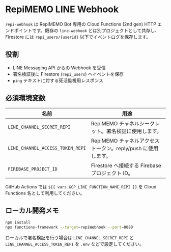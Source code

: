 # RepiMEMO LINE Webhook

`repi-webhook` は RepiMEMO Bot 専用の Cloud Functions (2nd gen) HTTP エンドポイントです。既存の `line-webhook` とは別プロジェクトとして共存し、Firestore には `repi_users/{userId}` 以下でイベントログを保存します。

## 役割
- LINE Messaging API からの Webhook を受信
- 署名検証後に Firestore (`repi_users`) へイベントを保存
- `ping` テキストに対する死活監視用レスポンス

## 必須環境変数
| 名前 | 用途 |
| --- | --- |
| `LINE_CHANNEL_SECRET_REPI` | RepiMEMO チャネルシークレット。署名検証に使用します。 |
| `LINE_CHANNEL_ACCESS_TOKEN_REPI` | RepiMEMO チャネルアクセストークン。reply/push に使用します。 |
| `FIREBASE_PROJECT_ID` | Firestore へ接続する Firebase プロジェクト ID。 |

GitHub Actions では `${{ vars.GCP_LINE_FUNCTION_NAME_REPI }}` を Cloud Functions 名として利用してください。

## ローカル開発メモ
```bash
npm install
npx functions-framework --target=repiWebhook --port=8080
```
ローカルで署名検証を行う場合は `LINE_CHANNEL_SECRET_REPI` と `LINE_CHANNEL_ACCESS_TOKEN_REPI` を `.env` などで設定してください。
